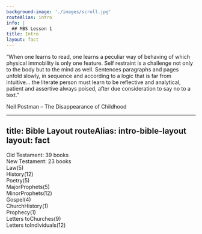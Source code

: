 ```yaml
---
background-image: './images/scroll.jpg'
routeAlias: intro
info: |
  ## MBS Lesson 1
title: Intro
layout: fact
---
```


“When one learns to read, one learns a peculiar way of behaving of which physical immobility is only one feature. Self restraint is a challenge not only to the body but to the mind as well. Sentences paragraphs and pages unfold slowly, in sequence and according to a logic that is far from intuitive...  the literate person must learn to be reflective and analytical, patient and assertive always poised, after due consideration to say no to a text."

Neil Postman – The Disappearance of Childhood

---
title: Bible Layout
routeAlias: intro-bible-layout
layout: fact
---
<div>Old Testament: 39 books</div>
<div v-click='2'>New Testament: 23 books
</div>
<div v-click='3'>Law(5)
</div>
<div v-click='4'>History(12)
</div>
<div v-click='5'>Poetry(5)
</div>
<div v-click='6'>MajorProphets(5)
</div>
<div v-click='7'>MinorProphets(12)
</div>
<div v-click='8'>Gospel(4)
</div>
<div v-click='9'>ChurchHistory(1)
</div>
<div v-click='10'>Prophecy(1)
</div>
<div v-click='11'>Letters toChurches(9)
</div>
<div v-click='12'>Letters toIndividuals(12)
</div>